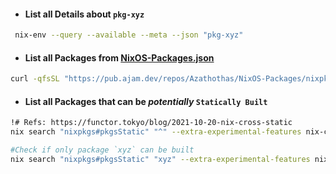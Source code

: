 - #### List all Details about `pkg-xyz`
```bash
 nix-env --query --available --meta --json "pkg-xyz"
```

- #### List all Packages from [NixOS-Packages.json](https://pub.ajam.dev/repos/Azathothas/NixOS-Packages/nixpkgs.json)
```bash
curl -qfsSL "https://pub.ajam.dev/repos/Azathothas/NixOS-Packages/nixpkgs.json" | jq -r '.[] | .pname' | sort -u
```

- #### List all Packages that can be _potentially_ `Statically Built`
```bash
!# Refs: https://functor.tokyo/blog/2021-10-20-nix-cross-static
nix search "nixpkgs#pkgsStatic" "^" --extra-experimental-features nix-command --extra-experimental-features flakes --refresh --quiet

#Check if only package `xyz` can be built
nix search "nixpkgs#pkgsStatic" "xyz" --extra-experimental-features nix-command --extra-experimental-features flakes --refresh --quiet
```
